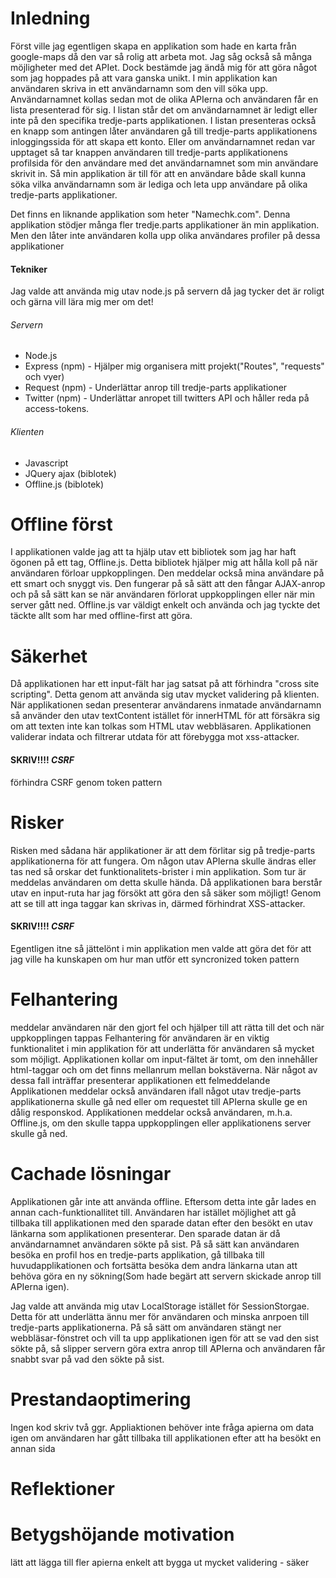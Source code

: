 # Inledning
Först ville jag egentligen skapa en applikation som hade en karta från google-maps då den var så rolig att arbeta mot. Jag såg också så många möjligheter med det APIet. Dock bestämde jag ändå mig för att göra något som jag hoppades på att vara ganska unikt.
I min applikation kan användaren skriva in ett användarnamn som den vill söka upp. Användarnamnet kollas sedan mot de olika APIerna och användaren får en lista presenterad för sig. I listan står det om användarnamnet är ledigt eller inte på den specifika tredje-parts applikationen. I listan presenteras också en knapp som antingen låter användaren gå till tredje-parts applikationens inloggingssida för att skapa ett konto. Eller om användarnamnet redan var upptaget så tar knappen användaren till tredje-parts applikationens profilsida för den användare med det användarnamnet som min användare skrivit in.
Så min applikation är till för att en användare både skall kunna söka vilka användarnamn som är lediga och leta upp användare på olika tredje-parts applikationer.

Det finns en liknande applikation som heter "Namechk.com". Denna applikation stödjer många fler tredje.parts applikationer än min applikation. Men den låter inte användaren kolla upp olika användares profiler på dessa applikationer

#### Tekniker
Jag valde att använda mig utav node.js på servern då jag tycker det är roligt och gärna vill lära mig mer om det!
###### Servern
* Node.js
* Express (npm) - Hjälper mig organisera mitt projekt("Routes", "requests" och vyer)
* Request (npm) - Underlättar anrop till tredje-parts applikationer
* Twitter (npm) - Underlättar anropet till twitters API och håller reda på access-tokens.

###### Klienten
* Javascript
* JQuery ajax (biblotek)
* Offline.js (biblotek)

# Offline först
I applikationen valde jag att ta hjälp utav ett bibliotek som jag har haft ögonen på ett tag, Offline.js. Detta bibliotek hjälper mig att hålla koll på när användaren förloar uppkopplingen. Den meddelar också mina användare på ett smart och snyggt vis.
Den fungerar på så sätt att den fångar AJAX-anrop och på så sätt kan se när användaren förlorat uppkopplingen eller när min server gått ned.
Offline.js var väldigt enkelt och använda och jag tyckte det täckte allt som har med offline-first att göra.

# Säkerhet
Då applikationen har ett input-fält har jag satsat på att förhindra "cross site scripting". Detta genom att använda sig utav mycket validering på klienten. När applikationen sedan presenterar användarens inmatade användarnamn så använder den utav textContent istället för innerHTML för att försäkra sig om att texten inte kan tolkas som HTML utav webbläsaren. Applikationen validerar indata och filtrerar utdata för att förebygga mot xss-attacker.
#### SKRIV!!!! *CSRF*
förhindra CSRF genom token pattern

# Risker
Risken med sådana här applikationer är att dem förlitar sig på tredje-parts applikationerna för att fungera.
Om någon utav APIerna skulle ändras eller tas ned så orskar det funktionalitets-brister i min applikation. Som tur är meddelas användaren om detta skulle hända.
Då applikationen bara berstår utav en input-ruta har jag försökt att göra den så säker som möjligt! Genom att se till att inga taggar kan skrivas in, därmed förhindrat XSS-attacker.

#### SKRIV!!!! *CSRF*
Egentligen itne så jättelönt i min applikation men valde att göra det för att jag ville ha kunskapen om hur man utför ett syncronized token pattern

# Felhantering
meddelar användaren när den gjort fel och hjälper till att rätta till det och när uppkopplingen tappas
Felhantering för användaren är en viktig funktionalitet i min applikation för att underlätta för användaren så mycket som möjligt.
Applikationen kollar om input-fältet är tomt, om den innehåller html-taggar och om det finns mellanrum mellan bokstäverna. När något av dessa fall inträffar presenterar applikationen ett felmeddelande
Applikationen meddelar också användaren ifall något utav tredje-parts applikationerna skulle gå ned eller om requestet till APIerna skulle ge en dålig responskod.
Applikationen meddelar också användaren, m.h.a. Offline.js, om den skulle tappa uppkopplingen eller applikationens server skulle gå ned.

# Cachade lösningar
Applikationen går inte att använda offline. Eftersom detta inte går lades en annan cach-funktionallitet till. Användaren har istället möjlighet att gå tillbaka till applikationen med den sparade datan efter den besökt en utav länkarna som applikationen presenterar. Den sparade datan är då användarnamnet användaren sökte på sist. På så sätt kan användaren besöka en profil hos en tredje-parts applikation, gå tillbaka till huvudapplikationen och fortsätta besöka dem andra länkarna utan att behöva göra en ny sökning(Som hade begärt att servern skickade anrop till APIerna igen).

Jag valde att använda mig utav LocalStorage istället för SessionStorgae. Detta för att underlätta ännu mer för användaren och minska anrpoen till tredje-parts applikationerna. På så sätt om användaren stängt ner webbläsar-fönstret och vill ta upp applikationen igen för att se vad den sist sökte på, så slipper servern göra extra anrop till APIerna och användaren får snabbt svar på vad den sökte på sist.

# Prestandaoptimering
Ingen kod skriv två ggr.
Appliaktionen behöver inte fråga apierna om data igen om användaren har gått tillbaka till applikationen efter att ha besökt en annan sida

# Reflektioner
# Betygshöjande motivation
lätt att lägga till fler apierna
enkelt att bygga ut
mycket validering - säker
